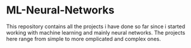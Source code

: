 # ML-Neural-Networks
This repository contains all the projects i have done so far since i started working with machine learning and mainly neural networks. The projects here range from
simple to more omplicated and complex ones.
